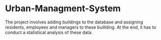 # Urban-Managment-System
The project involves adding buildings to the database and assigning residents, employees and managers to these buillding. At the end, it has to conduct a statistical analysis of these data.
